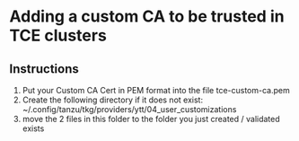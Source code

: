 # Adding a custom CA to be trusted in TCE clusters
## Instructions
1. Put your Custom CA Cert in PEM format into the file tce-custom-ca.pem
2. Create the following directory if it does not exist:
~/.config/tanzu/tkg/providers/ytt/04_user_customizations
3. move the 2 files in this folder to the folder you just created / validated exists
